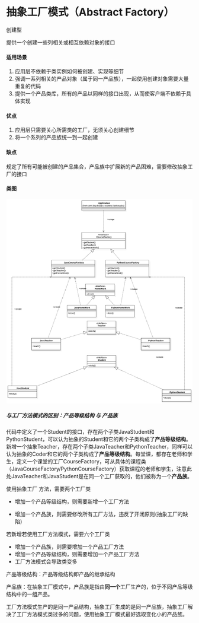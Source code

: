 # 抽象工厂模式（Abstract Factory）

创建型

提供一个创建一些列相关或相互依赖对象的接口

#### 适用场景

1. 应用层不依赖于类实例如何被创建、实现等细节
2. 强调一系列相关的产品对象（属于同一产品族），一起使用创建对象需要大量重复的代码
3. 提供一个产品类库，所有的产品以同样的接口出现，从而使客户端不依赖于具体实现

#### 优点

1. 应用层只需要关心所需类的工厂，无须关心创建细节
2. 将一个系列的产品族统一到一起创建

#### 缺点

规定了所有可能被创建的产品集合，产品族中扩展新的产品困难，需要修改抽象工厂的接口

#### 类图

![类图](https://github.com/1065763582/java-design-patterns/blob/master/src/resources/img/AbstractFactory.svg)

##### 与工厂方法模式的区别：产品等级结构 与 产品族

​        代码中定义了一个Student的接口，存在两个子类JavaStudent和PythonStudent，可以认为抽象的Student和它的两个子类构成了**产品等级结构**。新增一个抽象Teacher，存在两个子类JavaTeacher和PythonTeacher，同样可以认为抽象的Coder和它的两个子类构成了**产品等级结构**。每堂课，都存在老师和学生，定义一个课堂的工厂CourseFactory，可从具体的课程类（JavaCourseFactory/PythonCourseFactory）获取课程的老师和学生，注意此处JavaTeacher和JavaStudent是在同一个工厂获取的，他们被称为一个**产品族**。

 使用抽象工厂 方法，需要两个工厂类

* 增加一个产品等级结构，则需要新增一个工厂方法

* 增加一个产品族，则需要修改所有工厂方法，违反了开闭原则(抽象工厂的缺陷)

若新增若使用工厂方法模式，需要六个工厂类

* 增加一个产品族，则需要增加一个产品工厂方法
* 增加一个产品等级结构，则需要增加一个产品工厂方法
* 工厂方法模式会导致类变多

产品等级结构：产品等级结构即产品的继承结构

产品族：在抽象工厂模式中，产品族是指由**同一个**工厂生产的，位于不同产品等级结构中的一组产品。

工厂方法模式生产的是同一产品结构，抽象工厂生成的是同一产品族，抽象工厂解决了工厂方法模式类过多的问题，使用抽象工厂模式最好选取变化小的产品族。